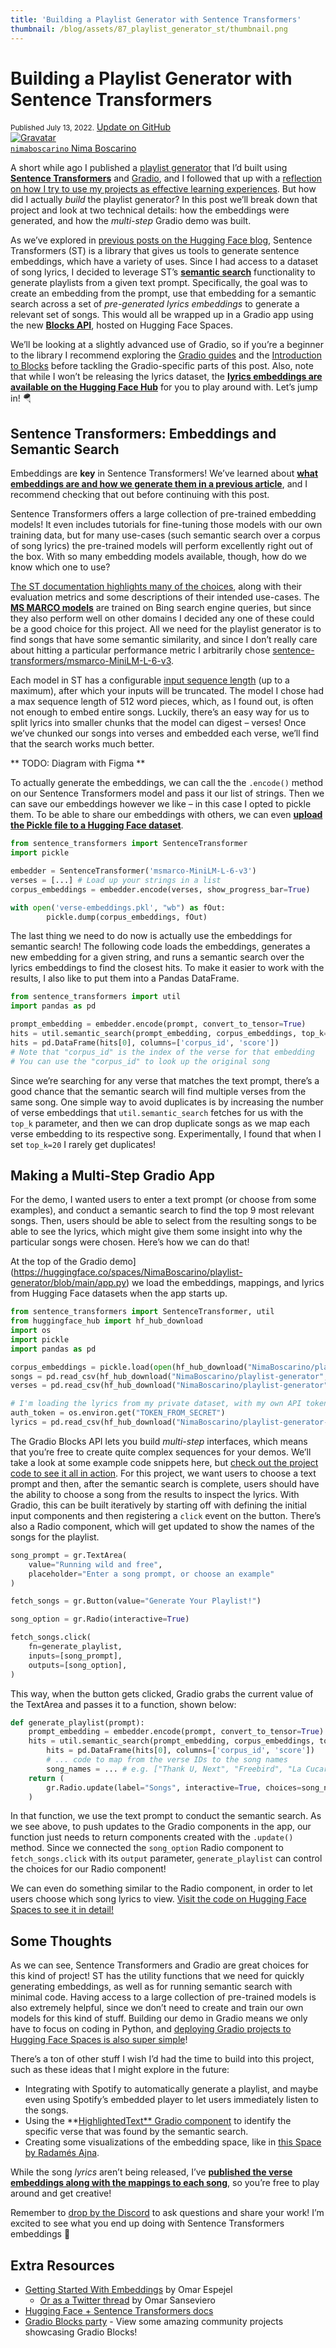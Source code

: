 ```yaml
---
title: 'Building a Playlist Generator with Sentence Transformers'
thumbnail: /blog/assets/87_playlist_generator_st/thumbnail.png
---
```


<h1>
    Building a Playlist Generator with Sentence Transformers
</h1>

<div class="blog-metadata">
    <small>Published July 13, 2022.</small>
    <a target="_blank" class="btn no-underline text-sm mb-5 font-sans" href="https://github.com/huggingface/blog/blob/main/playlist-generator-st.md">
        Update on GitHub
    </a>
</div>

<div class="author-card">
    <a href="/nimaboscarino"> 
        <img class="avatar avatar-user" src="https://aeiljuispo.cloudimg.io/v7/https://s3.amazonaws.com/moonup/production/uploads/1647889744246-61e6a54836fa261c76dc3760.jpeg?w=200&h=200&f=face" title="Gravatar">
        <div class="bfc">
            <code>nimaboscarino</code>
            <span class="fullname">Nima Boscarino</span>
        </div>
    </a>
</div>

A short while ago I published a [playlist generator](https://huggingface.co/spaces/NimaBoscarino/playlist-generator) that I’d built using **[Sentence Transformers](http://sbert.net)** and [Gradio](https://gradio.app), and I followed that up with a [reflection on how I try to use my projects as effective learning experiences](https://huggingface.co/blog/your-first-ml-project). But how did I actually *build* the playlist generator? In this post we’ll break down that project and look at two technical details: how the embeddings were generated, and how the *multi-step* Gradio demo was built.

As we’ve explored in [previous posts on the Hugging Face blog](https://huggingface.co/blog/getting-started-with-embeddings), Sentence Transformers (ST) is a library that gives us tools to generate sentence embeddings, which have a variety of uses. Since I had access to a dataset of song lyrics, I decided to leverage ST’s **[semantic search](https://www.sbert.net/examples/applications/semantic-search/README.html)** functionality to generate playlists from a given text prompt. Specifically, the goal was to create an embedding from the prompt, use that embedding for a semantic search across a set of *pre-generated lyrics embeddings* to generate a relevant set of songs. This would all be wrapped up in a Gradio app using the new **[Blocks API](https://gradio.app/introduction_to_blocks/)**, hosted on Hugging Face Spaces.

We’ll be looking at a slightly advanced use of Gradio, so if you’re a beginner to the library I recommend exploring the [Gradio guides](https://gradio.app/guides/) and the [Introduction to Blocks](https://gradio.app/introduction_to_blocks/) before tackling the Gradio-specific parts of this post. Also, note that while I won’t be releasing the lyrics dataset, the **[lyrics embeddings are available on the Hugging Face Hub](https://huggingface.co/datasets/NimaBoscarino/playlist-generator)** for you to play around with. Let’s jump in! 🪂

## Sentence Transformers: Embeddings and Semantic Search

Embeddings are **key** in Sentence Transformers! We’ve learned about **[what embeddings are and how we generate them in a previous article](https://huggingface.co/blog/getting-started-with-embeddings)**, and I recommend checking that out before continuing with this post.

Sentence Transformers offers a large collection of pre-trained embedding models! It even includes tutorials for fine-tuning those models with our own training data, but for many use-cases (such semantic search over a corpus of song lyrics) the pre-trained models will perform excellently right out of the box. With so many embedding models available, though, how do we know which one to use?

[The ST documentation highlights many of the choices](https://www.sbert.net/docs/pretrained_models.html), along with their evaluation metrics and some descriptions of their intended use-cases. The **[MS MARCO models](https://www.sbert.net/docs/pretrained-models/msmarco-v5.html)** are trained on Bing search engine queries, but since they also perform well on other domains I decided any one of these could be a good choice for this project. All we need for the playlist generator is to find songs that have some semantic similarity, and since I don’t really care about hitting a particular performance metric I arbitrarily chose [sentence-transformers/msmarco-MiniLM-L-6-v3](https://huggingface.co/sentence-transformers/msmarco-MiniLM-L-6-v3).

Each model in ST has a configurable [input sequence length](https://www.sbert.net/examples/applications/computing-embeddings/README.html#input-sequence-length) (up to a maximum), after which your inputs will be truncated. The model I chose had a max sequence length of 512 word pieces, which, as I found out, is often not enough to embed entire songs. Luckily, there’s an easy way for us to split lyrics into smaller chunks that the model can digest – verses! Once we’ve chunked our songs into verses and embedded each verse, we’ll find that the search works much better.

** TODO: Diagram with Figma **

To actually generate the embeddings, we can call the the `.encode()`  method on our Sentence Transformers model and pass it our list of strings. Then we can save our embeddings however we like – in this case I opted to pickle them. To be able to share our embeddings with others, we can even **[upload the Pickle file to a Hugging Face dataset](https://huggingface.co/blog/getting-started-with-embeddings#2-host-embeddings-for-free-on-the-hugging-face-hub)**.

```python
from sentence_transformers import SentenceTransformer
import pickle

embedder = SentenceTransformer('msmarco-MiniLM-L-6-v3')
verses = [...] # Load up your strings in a list
corpus_embeddings = embedder.encode(verses, show_progress_bar=True)

with open('verse-embeddings.pkl', "wb") as fOut:
        pickle.dump(corpus_embeddings, fOut)
```

The last thing we need to do now is actually use the embeddings for semantic search! The following code loads the embeddings, generates a new embedding for a given string, and runs a semantic search over the lyrics embeddings to find the closest hits. To make it easier to work with the results, I also like to put them into a Pandas DataFrame.

```python
from sentence_transformers import util
import pandas as pd

prompt_embedding = embedder.encode(prompt, convert_to_tensor=True)
hits = util.semantic_search(prompt_embedding, corpus_embeddings, top_k=20)
hits = pd.DataFrame(hits[0], columns=['corpus_id', 'score'])
# Note that "corpus_id" is the index of the verse for that embedding
# You can use the "corpus_id" to look up the original song
```

Since we’re searching for any verse that matches the text prompt, there’s a good chance that the semantic search will find multiple verses from the same song. One simple way to avoid duplicates is by increasing the number of verse embeddings that `util.semantic_search` fetches for us with the `top_k` parameter, and then we can drop duplicate songs as we map each verse embedding to its respective song. Experimentally, I found that when I set `top_k=20` I rarely get duplicates!

## Making a Multi-Step Gradio App

For the demo, I wanted users to enter a text prompt (or choose from some examples), and conduct a semantic search to find the top 9 most relevant songs. Then, users should be able to select from the resulting songs to be able to see the lyrics, which might give them some insight into why the particular songs were chosen. Here’s how we can do that!

At the top of the Gradio demo](https://huggingface.co/spaces/NimaBoscarino/playlist-generator/blob/main/app.py) we load the embeddings, mappings, and lyrics from Hugging Face datasets when the app starts up.

```python
from sentence_transformers import SentenceTransformer, util
from huggingface_hub import hf_hub_download
import os
import pickle
import pandas as pd

corpus_embeddings = pickle.load(open(hf_hub_download("NimaBoscarino/playlist-generator", repo_type="dataset", filename="verse-embeddings.pkl"), "rb"))
songs = pd.read_csv(hf_hub_download("NimaBoscarino/playlist-generator", repo_type="dataset", filename="songs_new.csv"))
verses = pd.read_csv(hf_hub_download("NimaBoscarino/playlist-generator", repo_type="dataset", filename="verses.csv"))

# I'm loading the lyrics from my private dataset, with my own API token
auth_token = os.environ.get("TOKEN_FROM_SECRET") 
lyrics = pd.read_csv(hf_hub_download("NimaBoscarino/playlist-generator-private", repo_type="dataset", filename="lyrics_new.csv", use_auth_token=auth_token))
```

The Gradio Blocks API lets you build *multi-step* interfaces, which means that you’re free to create quite complex sequences for your demos. We’ll take a look at some example code snippets here, but [check out the project code to see it all in action](https://huggingface.co/spaces/NimaBoscarino/playlist-generator/blob/main/app.py). For this project, we want users to choose a text prompt and then, after the semantic search is complete, users should have the ability to choose a song from the results to inspect the lyrics. With Gradio, this can be built iteratively by starting off with defining the initial input components and then registering a `click` event on the button. There’s also a Radio component, which will get updated to show the names of the songs for the playlist.

```python
song_prompt = gr.TextArea(
    value="Running wild and free",
    placeholder="Enter a song prompt, or choose an example"
)

fetch_songs = gr.Button(value="Generate Your Playlist!")

song_option = gr.Radio(interactive=True)

fetch_songs.click(
    fn=generate_playlist,
    inputs=[song_prompt],
    outputs=[song_option],
)
```

This way, when the button gets clicked, Gradio grabs the current value of the TextArea and passes it to a function, shown below:

```python
def generate_playlist(prompt):
    prompt_embedding = embedder.encode(prompt, convert_to_tensor=True)
    hits = util.semantic_search(prompt_embedding, corpus_embeddings, top_k=20)
		hits = pd.DataFrame(hits[0], columns=['corpus_id', 'score'])
		# ... code to map from the verse IDs to the song names
		song_names = ... # e.g. ["Thank U, Next", "Freebird", "La Cucaracha"]
    return (
        gr.Radio.update(label="Songs", interactive=True, choices=song_names)
    )
```

In that function, we use the text prompt to conduct the semantic search. As we see above, to push updates to the Gradio components in the app, our function just needs to return components created with the `.update()` method. Since we connected the `song_option` Radio component to `fetch_songs.click` with its `output` parameter, `generate_playlist` can control the choices for our Radio component!

We can even do something similar to the Radio component, in order to let users choose which song lyrics to view. [Visit the code on Hugging Face Spaces to see it in detail!](https://huggingface.co/spaces/NimaBoscarino/playlist-generator/blob/main/app.py)

## Some Thoughts

As we can see, Sentence Transformers and Gradio are great choices for this kind of project! ST has the utility functions that we need for quickly generating embeddings, as well as for running semantic search with minimal code. Having access to a large collection of pre-trained models is also extremely helpful, since we don’t need to create and train our own models for this kind of stuff. Building our demo in Gradio means we only have to focus on coding in Python, and [deploying Gradio projects to Hugging Face Spaces is also super simple](https://huggingface.co/docs/hub/spaces-sdks-gradio)!

There’s a ton of other stuff I wish I’d had the time to build into this project, such as these ideas that I might explore in the future:

- Integrating with Spotify to automatically generate a playlist, and maybe even using Spotify’s embedded player to let users immediately listen to the songs.
- Using the **[HighlightedText** Gradio component](https://gradio.app/docs/#highlightedtext) to identify the specific verse that was found by the semantic search.
- Creating some visualizations of the embedding space, like in [this Space by Radamés Ajna](https://huggingface.co/spaces/radames/sentence-embeddings-visualization).

While the song *lyrics* aren’t being released, I’ve **[published the verse embeddings along with the mappings to each song](https://huggingface.co/datasets/NimaBoscarino/playlist-generator)**, so you’re free to play around and get creative!

Remember to [drop by the Discord](https://huggingface.co/join/discord) to ask questions and share your work! I’m excited to see what you end up doing with Sentence Transformers embeddings 🤗

## Extra Resources

- [Getting Started With Embeddings](https://huggingface.co/blog/getting-started-with-embeddings) by Omar Espejel
    - [Or as a Twitter thread](https://twitter.com/osanseviero/status/1540993407883042816?s=20&t=4gskgxZx6yYKknNB7iD7Aw) by Omar Sanseviero
- [Hugging Face + Sentence Transformers docs](https://www.sbert.net/docs/hugging_face.html)
- [Gradio Blocks party](https://huggingface.co/Gradio-Blocks) - View some amazing community projects showcasing Gradio Blocks!
